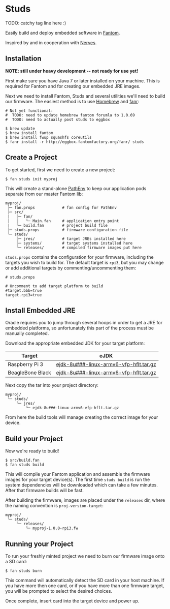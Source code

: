 # **Studs**

TODO: catchy tag line here :)

Easily build and deploy embedded software in [Fantom](http://fantom.org).

Inspired by and in cooperation with [Nerves](http://nerves-project.org).

## **Installation**

**NOTE: still under heavy development -- not ready for use yet!**

First make sure you have Java 7 or later installed on your machine.  This is
required for Fantom and for creating our embedded JRE images.

Next we need to install Fantom, Studs and several utilities we'll need to build
our firmware.  The easiest method is to use [Homebrew](http://brew.sh) and
[fanr](http://fantom.org/doc/docFanr/Tool):

    # Not yet functional:
    #  TODO: need to update homebrew fantom forumla to 1.0.69
    #  TODO: need to actually post studs to eggbox

    $ brew update
    $ brew install fantom
    $ brew install fwup squashfs coreutils
    $ fanr install -r http://eggbox.fantomfactory.org/fanr/ studs

## **Create a Project**

To get started, first we need to create a new project:

    $ fan studs init myproj

This will create a stand-alone [PathEnv](http://fantom.org/doc/docLang/Env#PathEnv)
to keep our application pods separate from our master Fantom lib:

    myproj/
     ├─ fan.props            # fan config for PathEnv
     ├─ src/
     |   ├─ fan/
     |   |   └─ Main.fan     # application entry point
     |   └─ build.fan        # project build file
     ├─ studs.props          # firmware configuration file
     └─ studs/
         ├─ jres/            # target JREs installed here
         ├─ systems/         # target systems installed here
         └─ releases/        # compiled firmware images put here

`studs.props` contains the configuration for your firmware, including the
targets you wish to build for. The default target is `rpi3`, but you may change
or add additional targets by commenting/uncommenting them:

    # studs.props

    # Uncomment to add target platform to build
    #target.bbb=true
    target.rpi3=true

## **Install Embedded JRE**

Oracle requires you to jump through several hoops in order to get a JRE for
embedded platforms, so unfortunately this part of the process must be manually
completed.

Download the appropriate embedded JDK for your target platform:

Target           | eJDK
-----------------|-------------------------------------------------------------
Raspberry Pi 3   | [ejdk-8u###-linux-armv6-vfp-hflt.tar.gz](http://www.oracle.com/technetwork/java/embedded/embedded-se/downloads/javase-embedded-downloads-2209751.html)
BeagleBone Black | [ejdk-8u###-linux-armv6-vfp-hflt.tar.gz](http://www.oracle.com/technetwork/java/embedded/embedded-se/downloads/javase-embedded-downloads-2209751.html)

Next copy the tar into your project directory:

    myproj/
     └─ studs/
         └─ jres/
             └─ ejdk-8u###-linux-armv6-vfp-hflt.tar.gz

From here the build tools will manage creating the correct image for your device.

## **Build your Project**

Now we're ready to build!

    $ src/build.fan
    $ fan studs build

This will compile your Fantom application and assemble the firmware images for
your target device(s). The first time `studs build` is run the system
dependencies will be downloaded which can take a few minutes. After that
firmware builds will be fast.

After building the firmware, images are placed under the `releases` dir, where
the naming convention is `proj-version-target`:

    myproj/
     └─ studs/
         └─ releases/
             └─ myproj-1.0.0-rpi3.fw

## **Running your Project**

To run your freshly minted project we need to burn our firmware image onto a
SD card:

    $ fan studs burn

This command will automatically detect the SD card in your host machine.  If you
have more then one card, or if you have more than one firmware target, you will
be prompted to select the desired choices.

Once complete, insert card into the target device and power up.

